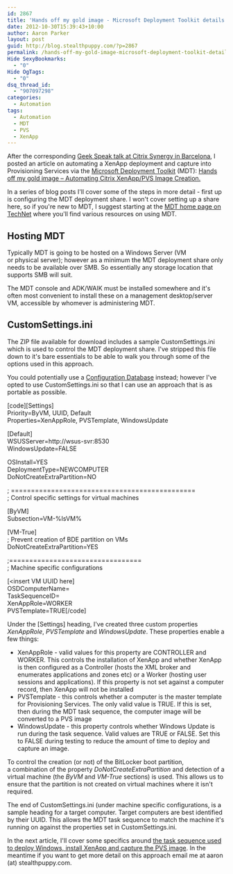 ```yaml
---
id: 2867
title: 'Hands off my gold image - Microsoft Deployment Toolkit details'
date: 2012-10-30T15:39:43+10:00
author: Aaron Parker
layout: post
guid: http://blog.stealthpuppy.com/?p=2867
permalink: /hands-off-my-gold-image-microsoft-deployment-toolkit-details/
Hide SexyBookmarks:
  - "0"
Hide OgTags:
  - "0"
dsq_thread_id:
  - "907097298"
categories:
  - Automation
tags:
  - Automation
  - MDT
  - PVS
  - XenApp
---
```

After the corresponding [Geek Speak talk at Citrix Synergy in Barcelona](https://citrix.g2planet.com/synergybarcelona2012/public_session_view.php?agenda_session_id=191&conference=synergy), I posted an article on automating a XenApp deployment and capture into Provisioning Services via the [Microsoft Deployment Toolkit](http://technet.microsoft.com/en-us/solutionaccelerators/dd407791.aspx) (MDT): [Hands off my gold image – Automating Citrix XenApp/PVS Image Creation.](http://stealthpuppy.com/deployment/hands-off-my-gold-image-automating-citrix-xenapppvs-image-creation/)

In a series of blog posts I'll cover some of the steps in more detail - first up is configuring the MDT deployment share. I won't cover setting up a share here, so if you're new to MDT, I suggest starting at the [MDT home page on TechNet](http://technet.microsoft.com/en-us/solutionaccelerators/dd407791.aspx) where you'll find various resources on using MDT.

## Hosting MDT

Typically MDT is going to be hosted on a Windows Server (VM or physical server); however as a minimum the MDT deployment share only needs to be available over SMB. So essentially any storage location that supports SMB will suit.

The MDT console and ADK/WAIK must be installed somewhere and it's often most convenient to install these on a management desktop/server VM, accessible by whomever is administering MDT.

## CustomSettings.ini

The ZIP file available for download includes a sample CustomSettings.ini which is used to control the MDT deployment share. I've stripped this file down to it's bare essentials to be able to walk you through some of the options used in this approach.

You could potentially use a [Configuration Database](http://deployment.xtremeconsulting.com/2009/11/24/understanding-the-mdt-configuration-database-part-1/) instead; however I've opted to use CustomSettings.ini so that I can use an approach that is as portable as possible.

\[code\]\[Settings\]  
Priority=ByVM, UUID, Default  
Properties=XenAppRole, PVSTemplate, WindowsUpdate

[Default]  
WSUSServer=http://wsus-svr:8530  
WindowsUpdate=FALSE

OSInstall=YES  
DeploymentType=NEWCOMPUTER  
DoNotCreateExtraPartition=NO

; ==============================================  
; Control specific settings for virtual machines

[ByVM]  
Subsection=VM-%IsVM%

[VM-True]  
; Prevent creation of BDE partition on VMs  
DoNotCreateExtraPartition=YES

;=================================  
; Machine specific configurations

[<insert VM UUID here]  
OSDComputerName=<VM name>  
TaskSequenceID=<task sequence short code>  
XenAppRole=WORKER  
PVSTemplate=TRUE[/code]

Under the [Settings] heading, I've created three custom properties _XenAppRole_, _PVSTemplate_ and _WindowsUpdate_. These properties enable a few things:

  * XenAppRole - valid values for this property are CONTROLLER and WORKER. This controls the installation of XenApp and whether XenApp is then configured as a Controller (hosts the XML broker and enumerates applications and zones etc) or a Worker (hosting user sessions and applications). If this property is not set against a computer record, then XenApp will not be installed
  * PVSTemplate - this controls whether a computer is the master template for Provisioning Services. The only valid value is TRUE. If this is set, then during the MDT task sequence, the computer image will be converted to a PVS image
  * WindowsUpdate - this property controls whether Windows Update is run during the task sequence. Valid values are TRUE or FALSE. Set this to FALSE during testing to reduce the amount of time to deploy and capture an image.

To control the creation (or not) of the BitLocker boot partition, a combination of the property _DoNotCreateExtraPartition_ and detection of a virtual machine (the _ByVM_ and _VM-True_ sections) is used. This allows us to ensure that the partition is not created on virtual machines where it isn't required.

The end of CustomSettings.ini (under machine specific configurations, is a sample heading for a target computer. Target computers are best identified by their UUID. This allows the MDT task sequence to match the machine it's running on against the properties set in CustomSettings.ini.

In the next article, I'll cover some specifics around [the task sequence used to deploy Windows, install XenApp and capture the PVS image](http://stealthpuppy.com/deployment/hands-off-my-gold-image-the-task-sequence/). In the meantime if you want to get more detail on this approach email me at aaron (at) stealthpuppy.com.